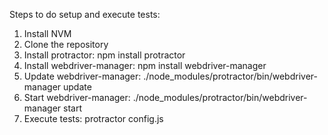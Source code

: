 Steps to do setup and execute tests:
1. Install NVM
2. Clone the repository
3. Install protractor:  npm install protractor
4. Install webdriver-manager: npm install webdriver-manager
5. Update webdriver-manager: ./node_modules/protractor/bin/webdriver-manager update
6. Start webdriver-manager: ./node_modules/protractor/bin/webdriver-manager start
7. Execute tests: protractor config.js